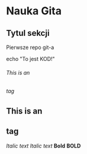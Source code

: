 # Nauka Gita

## Tytul sekcji

Pierwsze repo git-a

echo "To jest KOD!"

###### This is an <h6> tag
## This is an <h2> tag
*Italic text*
_Italic text_
**Bold**
__BOLD__
